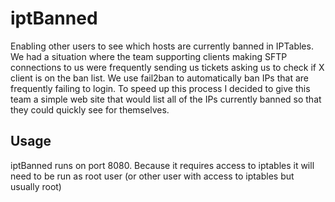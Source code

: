 # iptBanned
Enabling other users to see which hosts are currently banned in IPTables.  We had a situation where the team supporting clients making SFTP connections to us were frequently sending us tickets asking us to check if X client is on the ban list.  We use fail2ban to automatically ban IPs that are frequently failing to login.  To speed up this process I decided to give this team a simple web site that would list all of the IPs currently banned so that they could quickly see for themselves.

## Usage
iptBanned runs on port 8080.  Because it requires access to iptables it will need to be run as root user (or other user with access to iptables but usually root)
